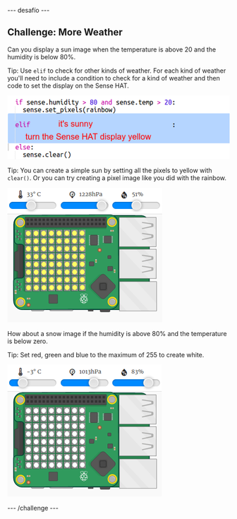 \--- desafío \---

## Challenge: More Weather

Can you display a sun image when the temperature is above 20 and the humidity is below 80%.

Tip: Use `elif` to check for other kinds of weather. For each kind of weather you'll need to include a condition to check for a kind of weather and then code to set the display on the Sense HAT.

![captura de pantalla](images/rainbow-elif.png)

Tip: You can create a simple sun by setting all the pixels to yellow with `clear()`. Or you can try creating a pixel image like you did with the rainbow.

![captura de pantalla](images/rainbow-sun.png)

How about a snow image if the humidity is above 80% and the temperature is below zero.

Tip: Set red, green and blue to the maximum of 255 to create white.

![captura de pantalla](images/rainbow-snow.png)

\--- /challenge \---